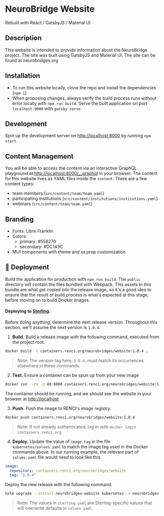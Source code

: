 # NeuroBridge Website

Rebuilt with React / GatsbyJS / Material UI

## Description

This website is intended to provide information about the NeuroBridge project. The site was built using GatsbyJS and Material UI. The site can be found at neurobridges.org

## Installation

- To run this website locally, clone the repo and install the dependencies (`npm i`)
- When proposing changes, always verify the build process runs without error locally with `npm run build`. Serve the built application on port `localhost:9000` with `gatsby serve`.

## Development

Spin up the development server on [http://localhost:8000](http://localhost:8000) by running `npm start`. 

## Content Management

You will be able to access the content via an interactive GraphQL playground at [http://localhost:8000/__graphql](http://localhost:8000/__graphql) in your browser.
The content for this website lives as YAML files inside the `content`. There are a few content types:
- team members (`src/content/team/team.yaml`)
- participating institutions (`src/content/institutions/institutions.yaml`)
- webinars (`src/content/team/team.yaml`)

## Branding

- Fonts: Libre Franklin
- Colors: 
  - primary: #556270
  - secondary: #DC143C
- MUI components with theme and sx prop customization


## 🎁 Deployment

Build the application for production with `npm run build`. The `public` directory will contain the files bundled with Webpack. This assets in this bundle are what get copied into the release image, so it's a good idea to ensure that the result of build process is what's expected at this stage, before moving on to build Docker images.

#### Deploying to [Sterling](https://wiki.renci.org/index.php?title=Kubernetes_Cloud/Sterling).

Before doing anything, determine the next release version. Throughout this section, we'll assume the next version is `1.0.4`.

1. **Build.** Build a release image with the following command, executed from the project root.
```bash
docker build -t containers.renci.org/neurobridges/website:1.0.4 .
```
> Note: The version tag here, `1.0.4`, must match its occurrences elsewhere in these commands.

2. **Test.** Ensure a container can be spun up from your new image
```bash
docker run --rm -p 80:8080 containers.renci.org/neurobridges/website:1.0.4
```
The container should be running, and we should see the website in your browser at [http://localhost](http://localhost).

3. **Push.** Push the image to RENCI's image registry.
```bash
docker push containers.renci.org/neurobridges/website:1.0.4
```
> Note: If not already authenticated, log in with `docker login containers.renci.org`.

4. **Deploy.** Update the value of `image.tag` in the file `kubernetes/values.yaml` to match the image tag used in the Docker commands above. In our running example, the relevant part of `values.yaml` file would need to look like this.

```yaml
image:
  repository: containers.renci.org/neurobridges/website
  tag: "1.0.4"
```

Deploy the new release with the following command.
```bash
helm upgrade --install neurobridges-website kubernetes -n neurobridges -f kubernetes/sterling.yaml
```
> Note: The values in `sterling.yaml` are Sterling-specific values that will overwrite defaults in `values.yaml`.